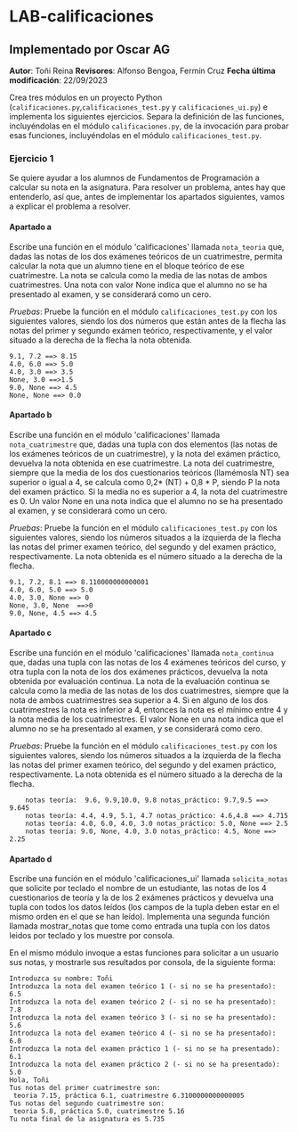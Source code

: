 # LAB-calificaciones
## Implementado por Oscar AG
**Autor**: Toñi Reina **Revisores**: Alfonso Bengoa, Fermín Cruz  **Fecha última modificación**: 22/09/2023

Crea tres módulos en un proyecto Python (`calificaciones.py`,`calificaciones_test.py` y `calificaciones_ui.py`) e implementa los siguientes ejercicios. Separa la definición de las funciones, incluyéndolas en el módulo `calificaciones.py`, de la invocación para probar esas funciones, incluyéndolas en el módulo `calificaciones_test.py`.

### Ejercicio 1 

Se quiere ayudar a los alumnos de Fundamentos de Programación a calcular su nota en la asignatura. Para resolver un problema, antes hay que entenderlo, así que, antes de implementar los apartados siguientes, vamos a explicar el problema a resolver.


#### Apartado a

Escribe una función en el módulo 'calificaciones'  llamada `nota_teoria` que, dadas las notas de los dos exámenes teóricos de un cuatrimestre, permita calcular la nota que un alumno tiene en el bloque teórico de ese cuatrimestre. La nota se calcula como la media de las notas de ambos cuatrimestres. Una nota con valor None indica que el alumno no se ha presentado al examen, y se considerará como un cero.

_Pruebas_:
Pruebe la función en el módulo `calificaciones_test.py` con los siguientes valores, siendo los dos números que están antes de la flecha las notas del primer y segundo exámen teórico, respectivamente, y el valor situado a la derecha de la flecha la nota obtenida.
```
9.1, 7.2 ==> 8.15
4.0, 6.0 ==> 5.0
4.0, 3.0 ==> 3.5
None, 3.0 ==>1.5
9.0, None ==> 4.5
None, None ==> 0.0
```

#### Apartado b

Escribe una función en el módulo 'calificaciones' llamada `nota_cuatrimestre` que, dadas una tupla con dos elementos (las notas de los exámenes teóricos de un cuatrimestre), y la nota del exámen práctico,
devuelva la nota obtenida en ese cuatrimestre. La nota del cuatrimestre, siempre que la media de los dos cuestionarios teóricos (llamémosla NT) sea superior o igual a 4, se calcula como 0,2* (NT) + 0,8 * P, siendo P la nota del examen práctico. Si la media no es superior a 4, la nota del cuatrimestre es 0. Un valor None en una nota indica que el alumno no se ha presentado al examen, y se considerará como un cero.


_Pruebas_:
Pruebe la función en el módulo `calificaciones_test.py` con los siguientes valores, siendo los números situados a la izquierda de la flecha las notas del primer examen teórico, del segundo y del examen práctico, respectivamente. La nota obtenida es el número situado a la derecha de la flecha.
```
9.1, 7.2, 8.1 ==> 8.110000000000001
4.0, 6.0, 5.0 ==> 5.0
4.0, 3.0, None ==> 0
None, 3.0, None  ==>0
9.0, None, 4.5 ==> 4.5
```
#### Apartado c

Escribe una función en el módulo 'calificaciones' llamada `nota_continua` que, dadas una tupla con las notas de los 4 exámenes teóricos del curso, y otra tupla con la nota de los 
dos exámenes prácticos, devuelva la nota obtenida por evaluación continua. La nota de la evaluación continua se calcula como la media de las notas de los dos cuatrimestres,
siempre que la nota de ambos cuatrimestres sea superior a 4. Si en alguno de los dos cuatrimestres la nota es inferior a 4, entonces la nota es el mínimo entre 4 y la nota media de los cuatrimestres. El valor None en una nota indica que el alumno no se ha presentado al examen, y se considerará como cero.

_Pruebas_:
Pruebe la función en el módulo `calificaciones_test.py` con los siguientes valores, siendo los números situados a la izquierda de la flecha las notas del primer examen teórico, del segundo y del examen práctico, respectivamente. La nota obtenida es el número situado a la derecha de la flecha.
```
    notas teoría:  9.6, 9.9,10.0, 9.8 notas_práctico: 9.7,9.5 ==> 9.645
    notas teoría: 4.4, 4.9, 5.1, 4.7 notas_práctico: 4.6,4.8 ==> 4.715
    notas teoría: 4.0, 6.0, 4.0, 3.0 notas_práctico: 5.0, None ==> 2.5
    notas teoría: 9.0, None, 4.0, 3.0 notas_práctico: 4.5, None ==> 2.25
```

#### Apartado d

Escribe una función en el módulo 'calificaciones_ui' llamada `solicita_notas` que solicite por teclado el nombre de un estudiante, las notas de los 4 cuestionarios de teoría y la de los 2 exámenes
prácticos y devuelva una tupla con todos los datos leídos (los campos de la tupla deben estar en el mismo orden en el que se han leído).  Implementa una segunda función llamada mostrar_notas que tome como entrada una tupla con los datos leidos por teclado y los muestre por consola.

En el mismo módulo invoque a estas funciones para solicitar a un usuario sus notas, y mostrarle sus resultados por consola, de la siguiente forma:

```
Introduzca su nombre: Toñi
Introduzca la nota del examen teórico 1 (- si no se ha presentado):
6.5
Introduzca la nota del examen teórico 2 (- si no se ha presentado):
7.8
Introduzca la nota del examen teórico 3 (- si no se ha presentado):
5.6
Introduzca la nota del examen teórico 4 (- si no se ha presentado):
6.0
Introduzca la nota del examen práctico 1 (- si no se ha presentado):
6.1
Introduzca la nota del examen práctico 2 (- si no se ha presentado):
5.0
Hola, Toñi
Tus notas del primer cuatrimestre son:
 teoria 7.15, práctica 6.1, cuatrimestre 6.3100000000000005
Tus notas del segundo cuatrimestre son:
 teoria 5.8, práctica 5.0, cuatrimestre 5.16
Tu nota final de la asignatura es 5.735
```
